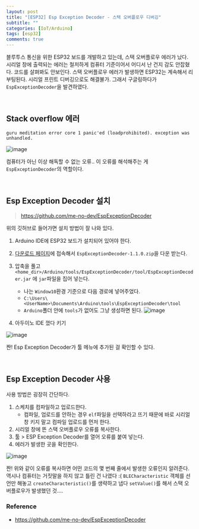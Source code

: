 ```yaml
---
layout: post
title: "[ESP32] Esp Exception Decoder - 스택 오버플로우 디버깅"
subtitle: ""
categories: [IoT/Arduino]
tags: [esp32]
comments: true
---
```


블루투스 통신을 위한 ESP32 보드를 개발하고 있는데, 스택 오버플로우 에러가 났다. 시리얼 창에 출력되는 에러는 철저하게 컴퓨터 기준이어서 어디서 난 건지 감도 안잡혔다. 코드를 살펴봐도 안보인다. 스택 오버플로우 에러가 발생하면 ESP32는 계속해서 리부팅된다. 시리얼 프린트 디버깅으로도 해결불가. 그래서 구글링하다가 `EspExceptionDecoder`을 발견하였다.

<br>

## Stack overflow 에러

```
guru meditation error core 1 panic'ed (loadprohibited). exception was unhandled.
```

![image](https://user-images.githubusercontent.com/48276682/112835275-04078400-90d4-11eb-9cbe-4facd881c11c.png)

컴퓨터가 아닌 이상 해독할 수 없는 오류.. 이 오류를 해석해주는 게 `EspExceptionDecoder`의 역할이다.

<br>

## Esp Exception Decoder 설치

> <https://github.com/me-no-dev/EspExceptionDecoder>

위의 깃허브로 들어가면 설치 방법이 잘 나와 있다.

1. Arduino IDE에 ESP32 보드가 설치되어 있어야 한다.
2. [다운로드 페이지](https://github.com/me-no-dev/EspExceptionDecoder/releases/tag/1.1.0)에 접속해서 `EspExceptionDecoder-1.1.0.zip`을 다운 받는다.
3. 압축을 풀고 `<home_dir>/Arduino/tools/EspExceptionDecoder/tool/EspExceptionDecoder.jar` 에 `jar`파일을 집어 넣는다.

   - 나는 `Window10`환경 기준으로 다음 경로에 넣어주었다.
   - `C:\Users\<UserName>\Documents\Arduino\tools\EspExceptionDecoder\tool`
   - `Arduino`폴더 안에 `tools`가 없어도 그냥 생성하면 된다.
     ![image](https://user-images.githubusercontent.com/48276682/112836722-e9cea580-90d5-11eb-89f1-5d3c50fa2b3a.png)

4. 아두이노 IDE 껐다 키기

![image](https://user-images.githubusercontent.com/48276682/112836333-6a40d680-90d5-11eb-9383-af083bbf2a4c.png)

짠! Esp Exception Decoder가 툴 메뉴에 추가된 걸 확인할 수 있다.

<br>

## Esp Exception Decoder 사용

사용 방법은 굉장히 간단하다.

1. 스케치를 컴파일하고 업로드한다.
   - 컴파일, 업로드를 안하는 경우 `elf`파일을 선택하라고 뜨기 때문에 바로 시리얼 창 키지 말고 컴파일 업로드를 먼저 한다.
2. 시리얼 창에 뜬 스택 오버플로우 오류를 복사한다.
3. 툴 > ESP Exception Decoder를 열어 오류를 붙여 넣는다.
4. 에러가 발생한 곳을 확인한다.

![image](https://user-images.githubusercontent.com/48276682/112836806-066add80-90d6-11eb-80d6-dcca78cca825.png)

짠! 위와 같이 오류를 복사하면 어떤 코드의 몇 번째 줄에서 발생한 오류인지 알려준다. 역시나 컴퓨터는 거짓말을 하지 않고 틀린 건 나였다 :( `BLECharacteristic` 객체를 선언만 해놓고 `createCharacteristic()`를 생략하고 냅다 `setValue()`를 해서 스택 오버플로우가 발생했던 것....

### Reference

- <https://github.com/me-no-dev/EspExceptionDecoder>

